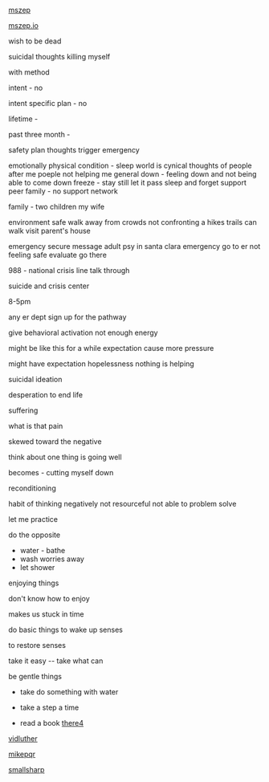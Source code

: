 [mszep](https://raw.githubusercontent.com/mszep/pandoc_resume/refs/heads/master/markdown/resume.md)

[mszep.io](https://mszep.github.io/pandoc_resume/)


wish to be dead

suicidal thoughts killing myself

with method

intent - no

intent specific plan - no

lifetime -

past three month -

safety plan
thoughts
trigger
emergency

emotionally
physical condition - sleep
world is cynical
thoughts of people after me
poeple not helping me
general down - feeling down and not being able to come down
freeze - stay still
let it pass
sleep and forget
support peer
family -
no support network

family - two children
my wife

environment safe
walk away from crowds
not confronting a
hikes  trails can walk
visit parent's house

emergency secure message
adult psy in santa clara
emergency go to er
not feeling safe
evaluate
go there 

988 - national crisis line
talk through

suicide and crisis center

8-5pm

any er dept
sign up for the pathway

give behavioral activation
not enough energy

might be like this for a while
expectation cause more pressure

might have expectation 
hopelessness nothing is helping

suicidal ideation

desperation to end life

suffering

what is that pain

skewed toward the negative

think about one thing is going well

becomes - cutting myself down

reconditioning

habit of thinking negatively
not resourceful
not able to problem solve

let me practice

do the opposite

- water - bathe 
- wash worries away
- let shower

enjoying things

don't know how to enjoy

makes us stuck in time

do basic things to wake up senses

to restore senses

take it easy -- take what can

be gentle things

- take do something with water

- take a step a time

- read a book
[there4](https://github.com/there4/markdown-resume/blob/master/templates/blockish/css/pdf.css)

[vidluther](https://github.com/vidluther/markdown-resume)

[mikepqr](https://github.com/there4/markdown-resume/blob/master/templates/blockish/css/pdf.css)

[smallsharp](https://smallsharpsoftwaretools.com/tutorials/pandoc_resume/)



